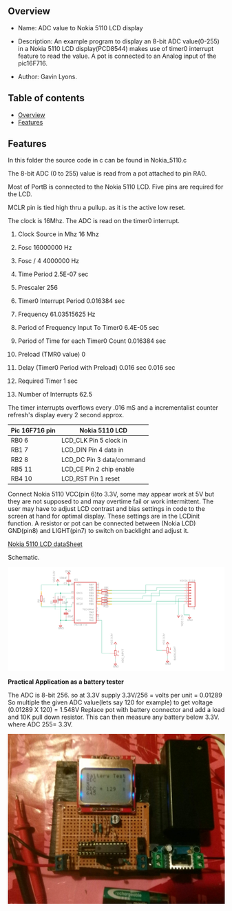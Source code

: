 
Overview
--------------------------------------------
* Name: ADC value to Nokia 5110 LCD display
* Description: An example program to display an 8-bit ADC value(0-255) in a
Nokia 5110 LCD display(PCD8544) makes use of timer0 interrupt feature to read the value. A pot is connected to an
Analog input of the pic16F716.

* Author: Gavin Lyons.

Table of contents
---------------------------

  * [Overview](#overview)
  * [Features](#features)


Features
----------------------

In this folder the source code in c can be found in Nokia_5110.c

The 8-bit ADC (0 to 255) value is read from a pot attached to pin RA0.

Most of PortB is connected to the Nokia 5110 LCD.
Five pins are required for the LCD.

MCLR pin is tied high thru a pullup. as it is the active low reset.

The clock is 16Mhz. The ADC is read on the timer0 interrupt.

1. Clock Source in Mhz  16  Mhz
2. Fosc     16000000    Hz
3. Fosc / 4 4000000 Hz
4. Time Period  2.5E-07 sec
5. Prescaler    256
6. Timer0 Interrupt Period  0.016384    sec
7. Frequency    61.03515625 Hz
8. Period of Frequency Input To Timer0  6.4E-05 sec
9. Period of Time for each Timer0 Count 0.016384    sec

10. Preload (TMR0 value)    0
11. Delay (Timer0 Period with Preload)  0.016   sec     0.016   sec

12. Required Timer  1   sec
13. Number of Interrupts    62.5

The timer interrupts overflows every .016 mS
and a incrementalist counter refresh's display every 2 second approx.


| Pic 16F716 pin  | Nokia 5110 LCD|
| ------ | ------ |
| RB0 6| LCD_CLK Pin 5 clock in |
| RB1 7| LCD_DIN Pin 4 data in |
| RB2 8| LCD_DC Pin 3 data/command|
| RB5 11| LCD_CE Pin 2 chip enable |
| RB4 10| LCD_RST Pin 1 reset|


Connect Nokia 5110 VCC(pin 6)to 3.3V, some may appear work at 5V
but they are not supposed to and may
overtime fail or work intermittent.
The user may have to adjust LCD contrast and bias settings in code
to the screen at hand for optimal display.
These settings are in the LCDinit function.
A resistor or pot can be connected between (Nokia LCD) GND(pin8) and LIGHT(pin7) to switch on backlight
and adjust it.




[Nokia 5110 LCD dataSheet ](https://www.sparkfun.com/datasheets/LCD/Monochrome/Nokia5110.pdf)

Schematic.

![SCH](https://github.com/gavinlyonsrepo/pic_16F716_projects/blob/master/images/5110.png)


**Practical Application as a battery tester**

The ADC is 8-bit 256. so at 3.3V supply 3.3V/256 = volts per unit = 0.01289
So multiple the given ADC value(lets say 120 for example) to get voltage (0.01289 X 120) = 1.548V
Replace pot with battery connector and add a load and 10K pull down resistor.
This can then measure any battery below 3.3V. where ADC 255= 3.3V.

![PIC](https://github.com/gavinlyonsrepo/pic_16F716_projects/blob/master/images/nokiapic.jpg)

